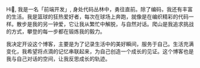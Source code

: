 Hi👋, 我是一名「前端开发」, 身处代码丛林中，勇往直前。除了编码，我还有丰富的生活。我是篮球的狂热爱好者，每次在球场上奔跑，就像是在编织精彩的代码一样。散步是我的另一钟爱，它让我从繁忙中解脱，与自然对话。爬山是我追求挑战的方式，攀登的每一步都在锻炼我的毅力。

我决定开设这个博客，主要是为了记录生活中的美好瞬间，服务于自己。生活充满变化，我希望将点滴的记忆串联起来，为自己创造一个成长的见证。这个博客也是我与自己对话的空间，让我反思成长的轨迹。
